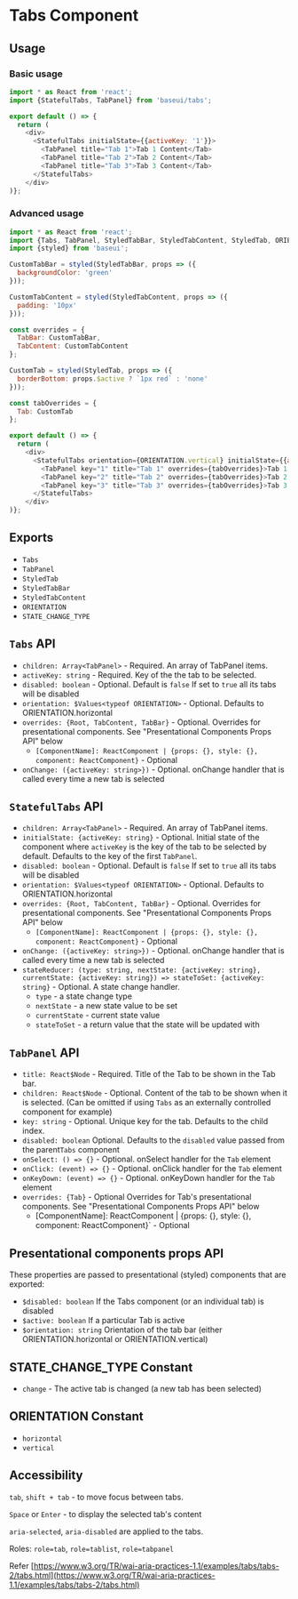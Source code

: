 # Tabs Component

## Usage

### Basic usage

```js
import * as React from 'react';
import {StatefulTabs, TabPanel} from 'baseui/tabs';

export default () => {
  return (
    <div>
      <StatefulTabs initialState={{activeKey: '1'}}>
        <TabPanel title="Tab 1">Tab 1 Content</Tab>
        <TabPanel title="Tab 2">Tab 2 Content</Tab>
        <TabPanel title="Tab 3">Tab 3 Content</Tab>
      </StatefulTabs>
    </div>
)};
```

### Advanced usage

```js
import * as React from 'react';
import {Tabs, TabPanel, StyledTabBar, StyledTabContent, StyledTab, ORIENTATION} from 'baseui/tabs';
import {styled} from 'baseui';

CustomTabBar = styled(StyledTabBar, props => ({
  backgroundColor: 'green'
}));

CustomTabContent = styled(StyledTabContent, props => ({
  padding: '10px'
}));

const overrides = {
  TabBar: CustomTabBar,
  TabContent: CustomTabContent
};

CustomTab = styled(StyledTab, props => ({
  borderBottom: props.$active ? `1px red` : 'none'
}));

const tabOverrides = {
  Tab: CustomTab
};

export default () => {
  return (
    <div>
      <StatefulTabs orientation={ORIENTATION.vertical} initialState={{activeKey: '1'}} overrides={overrides}>
        <TabPanel key="1" title="Tab 1" overrides={tabOverrides}>Tab 1 Content</Tab>
        <TabPanel key="2" title="Tab 2" overrides={tabOverrides}>Tab 2 Content</Tab>
        <TabPanel key="3" title="Tab 3" overrides={tabOverrides}>Tab 3 Content</Tab>
      </StatefulTabs>
    </div>
)};
```

## Exports

* `Tabs`
* `TabPanel`
* `StyledTab`
* `StyledTabBar`
* `StyledTabContent`
* `ORIENTATION`
* `STATE_CHANGE_TYPE`

## `Tabs` API

* `children: Array<TabPanel>` - Required.
  An array of TabPanel items.
* `activeKey: string` - Required.
  Key of the the tab to be selected.
* `disabled: boolean` - Optional. Default is `false`
  If set to `true` all its tabs will be disabled
* `orientation: $Values<typeof ORIENTATION>` - Optional. Defaults to ORIENTATION.horizontal
* `overrides: {Root, TabContent, TabBar}` - Optional.
  Overrides for presentational components. See "Presentational Components Props API" below
  * `[ComponentName]: ReactComponent | {props: {}, style: {}, component: ReactComponent}` - Optional
* `onChange: ({activeKey: string>})` - Optional.
  onChange handler that is called every time a new tab is selected

## `StatefulTabs` API

* `children: Array<TabPanel>` - Required.
  An array of TabPanel items.
* `initialState: {activeKey: string}` - Optional.
  Initial state of the component where `activeKey` is the key of the tab to be selected by default. Defaults to the key of the first `TabPanel`.
* `disabled: boolean` - Optional. Default is `false`
  If set to `true` all its tabs will be disabled
* `orientation: $Values<typeof ORIENTATION>` - Optional. Defaults to ORIENTATION.horizontal
* `overrides: {Root, TabContent, TabBar}` - Optional.
  Overrides for presentational components. See "Presentational Components Props API" below
  * `[ComponentName]: ReactComponent | {props: {}, style: {}, component: ReactComponent}` - Optional
* `onChange: ({activeKey: string>})` - Optional.
  onChange handler that is called every time a new tab is selected
* `stateReducer: (type: string, nextState: {activeKey: string}, currentState: {activeKey: string}) => stateToSet: {activeKey: string}` - Optional.
  A state change handler.
  * `type` - a state change type
  * `nextState` - a new state value to be set
  * `currentState` - current state value
  * `stateToSet` - a return value that the state will be updated with

## `TabPanel` API

* `title: React$Node` - Required.
  Title of the Tab to be shown in the Tab bar.
* `children: React$Node` - Optional.
  Content of the tab to be shown when it is selected. (Can be omitted if using `Tabs` as an externally controlled component for example)
* `key: string` - Optional.
  Unique key for the tab. Defaults to the child index.
* `disabled: boolean` Optional.
  Defaults to the `disabled` value passed from the parent`Tabs` component
* `onSelect: () => {}` - Optional.
  onSelect handler for the `Tab` element
* `onClick: (event) => {}` - Optional.
  onClick handler for the `Tab` element
* `onKeyDown: (event) => {}` - Optional.
  onKeyDown handler for the `Tab` element
* `overrides: {Tab}` - Optional
  Overrides for Tab's presentational components. See "Presentational Components Props API" below
  * [ComponentName]: ReactComponent | {props: {}, style: {}, component: ReactComponent}` - Optional

## Presentational components props API

These properties are passed to presentational (styled) components that are exported:

* `$disabled: boolean` If the Tabs component (or an individual tab) is disabled
* `$active: boolean` If a particular Tab is active
* `$orientation: string` Orientation of the tab bar (either ORIENTATION.horizontal or ORIENTATION.vertical)

## STATE_CHANGE_TYPE Constant

* `change` - The active tab is changed (a new tab has been selected)

## ORIENTATION Constant

* `horizontal`
* `vertical`

## Accessibility

`tab`, `shift + tab` - to move focus between tabs.

`Space` or `Enter` - to display the selected tab's content

`aria-selected`, `aria-disabled` are applied to the tabs.

Roles: `role=tab`, `role=tablist`,  `role=tabpanel`

Refer [https://www.w3.org/TR/wai-aria-practices-1.1/examples/tabs/tabs-2/tabs.html](https://www.w3.org/TR/wai-aria-practices-1.1/examples/tabs/tabs-2/tabs.html)
